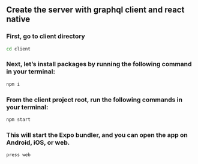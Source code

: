 ## Create the server with graphql client and react native

### First, go to client directory

```sh
cd client
```

### Next, let’s install packages by running the following command in your terminal:

```sh
npm i
```

### From the client project root, run the following commands in your terminal:

```sh
npm start
```

### This will start the Expo bundler, and you can open the app on Android, iOS, or web.

```sh
press web
```
